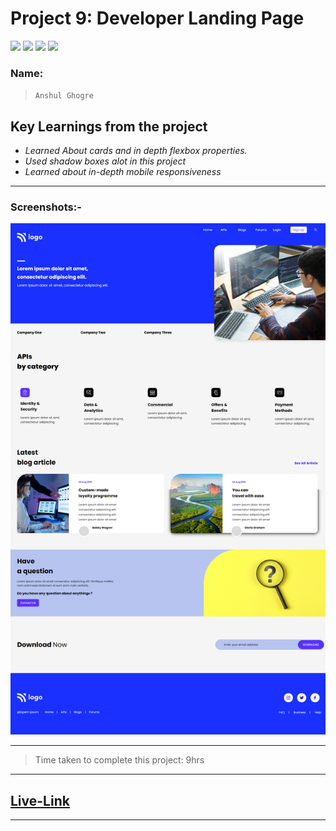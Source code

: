# Project 9: Developer Landing Page

![](https://img.shields.io/badge/HTML-CSS-blue) ![](https://img.shields.io/badge/LCO-iNeuron.ai-lightgrey) ![](https://img.shields.io/badge/Assignment--1-Project--9-success) ![](https://img.shields.io/badge/Full--Stack--Java--Dev-Bootcamp-yellowgreen)

### Name:

> `Anshul Ghogre`

## Key Learnings from the project

- _Learned About cards and in depth flexbox properties._
- _Used shadow boxes alot in this project_
- _Learned about in-depth mobile responsiveness_

---

### Screenshots:-

![Project2](./a9.png)

---

> Time taken to complete this project: 9hrs

---

## [Live-Link](https://project-9-developer-landing-page1.netlify.app/)

---
